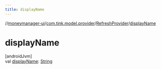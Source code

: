 ```yaml
---
title: displayName
---
```

//[moneymanager-ui](../../../index.html)/[com.tink.model.provider](../index.html)/[RefreshProvider](index.html)/[displayName](display-name.html)



# displayName



[androidJvm]\
val [displayName](display-name.html): [String](https://kotlinlang.org/api/latest/jvm/stdlib/kotlin/-string/index.html)




